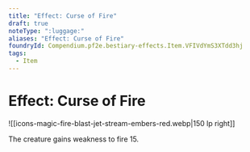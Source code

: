 ```yaml
---
title: "Effect: Curse of Fire"
draft: true
noteType: ":luggage:"
aliases: "Effect: Curse of Fire"
foundryId: Compendium.pf2e.bestiary-effects.Item.VFIVdYmS3XTdd3hj
tags:
  - Item
---
```


# Effect: Curse of Fire
![[icons-magic-fire-blast-jet-stream-embers-red.webp|150 lp right]]

The creature gains weakness to fire 15.
